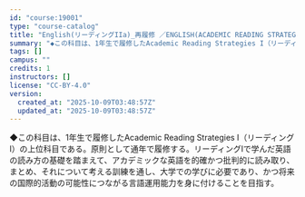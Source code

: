 ```yaml
---
id: "course:19001"
type: "course-catalog"
title: "English(リーディングIIa)_再履修 ／ENGLISH(ACADEMIC READING STRATEGIES IIA)"
summary: "◆この科目は、1年生で履修したAcademic Reading Strategies I（リーディングI）の上位科目である。原則として通年で履修する。リーディングIで学んだ英語の読み方の基礎を踏まえて、アカデミックな英語を的確かつ批判的に読…"
tags: []
campus: ""
credits: 1
instructors: []
license: "CC-BY-4.0"
version:
  created_at: "2025-10-09T03:48:57Z"
  updated_at: "2025-10-09T03:48:57Z"
---
```

◆この科目は、1年生で履修したAcademic Reading Strategies I（リーディングI）の上位科目である。原則として通年で履修する。リーディングIで学んだ英語の読み方の基礎を踏まえて、アカデミックな英語を的確かつ批判的に読み取り、まとめ、それについて考える訓練を通し、大学での学びに必要であり、かつ将来の国際的活動の可能性につながる言語運用能力を身に付けることを目指す。
